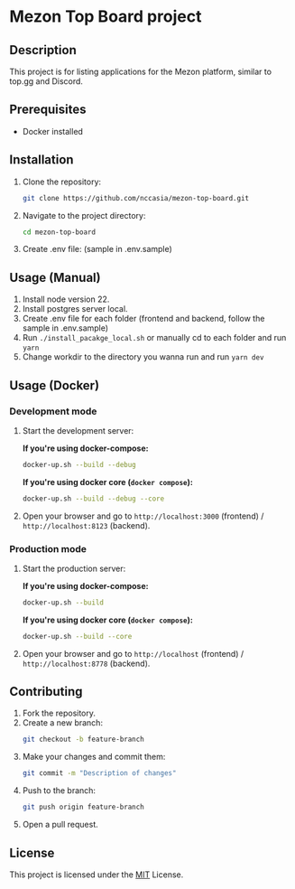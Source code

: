 # Mezon Top Board project
## Description
This project is for listing applications for the Mezon platform, similar to top.gg and Discord.

## Prerequisites
- Docker installed

## Installation
1. Clone the repository:
    ```sh
    git clone https://github.com/nccasia/mezon-top-board.git
    ```
2. Navigate to the project directory:
    ```sh
    cd mezon-top-board
    ```
3. Create .env file: (sample in .env.sample)

## Usage (Manual)
1. Install node version 22.
2. Install postgres server local.
3. Create .env file for each folder (frontend and backend, follow the sample in .env.sample)
4. Run `./install_pacakge_local.sh` or manually cd to each folder and run `yarn`
5. Change workdir to the directory you wanna run and run `yarn dev`

## Usage (Docker)
### Development mode
1. Start the development server:

    **If you're using docker-compose:**

    ```sh
    docker-up.sh --build --debug
    ```

    **If you're using docker core (`docker compose`):**

    ```sh
    docker-up.sh --build --debug --core
    ```

2. Open your browser and go to `http://localhost:3000` (frontend) / `http://localhost:8123` (backend).

### Production mode
1. Start the production server:

    **If you're using docker-compose:**

    ```sh
    docker-up.sh --build
    ```

    **If you're using docker core (`docker compose`):**

    ```sh
    docker-up.sh --build --core
    ```

2. Open your browser and go to `http://localhost` (frontend) / `http://localhost:8778` (backend).

## Contributing
1. Fork the repository.
2. Create a new branch:
    ```sh
    git checkout -b feature-branch
    ```
3. Make your changes and commit them:
    ```sh
    git commit -m "Description of changes"
    ```
4. Push to the branch:
    ```sh
    git push origin feature-branch
    ```
5. Open a pull request.

## License
This project is licensed under the [MIT](LICENSE) License.